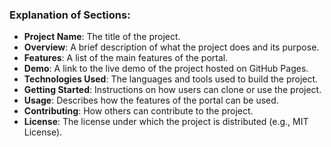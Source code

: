 
### Explanation of Sections:
- **Project Name**: The title of the project.
- **Overview**: A brief description of what the project does and its purpose.
- **Features**: A list of the main features of the portal.
- **Demo**: A link to the live demo of the project hosted on GitHub Pages.
- **Technologies Used**: The languages and tools used to build the project.
- **Getting Started**: Instructions on how users can clone or use the project.
- **Usage**: Describes how the features of the portal can be used.
- **Contributing**: How others can contribute to the project.
- **License**: The license under which the project is distributed (e.g., MIT License).


